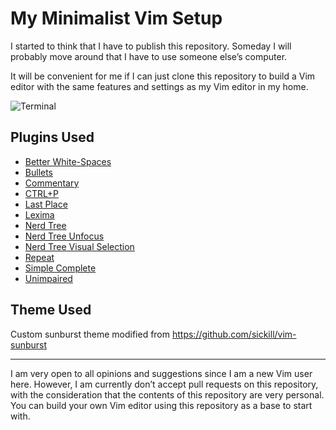 My Minimalist Vim Setup
=======================

I started to think that I have to publish this repository. Someday I will probably move around that I have to use someone else&rsquo;s computer.

It will be convenient for me if I can just clone this repository to build a Vim editor with the same features and settings as my Vim editor in my home.

![Terminal](https://user-images.githubusercontent.com/1669261/103908561-2e7d1d00-5135-11eb-9a9f-e72b545fe66e.png)

Plugins Used
------------

 - [Better White-Spaces](https://github.com/ntpeters/vim-better-whitespace)
 - [Bullets](https://github.com/dkarter/bullets.vim)
 - [Commentary](https://github.com/tpope/vim-commentary)
 - [CTRL+P](https://github.com/ctrlpvim/ctrlp.vim)
 - [Last Place](https://github.com/farmergreg/vim-lastplace)
 - [Lexima](https://github.com/cohama/lexima.vim)
 - [Nerd Tree](https://github.com/preservim/nerdtree)
 - [Nerd Tree Unfocus](https://github.com/baopham/vim-nerdtree-unfocus)
 - [Nerd Tree Visual Selection](https://github.com/PhilRunninger/nerdtree-visual-selection)
 - [Repeat](https://github.com/tpope/vim-repeat)
 - [Simple Complete](https://github.com/maxboisvert/vim-simple-complete)
 - [Unimpaired](https://github.com/tpope/vim-unimpaired)

Theme Used
----------

Custom sunburst theme modified from <https://github.com/sickill/vim-sunburst>

---

I am very open to all opinions and suggestions since I am a new Vim user here. However, I am currently don&rsquo;t accept pull requests on this repository, with the consideration that the contents of this repository are very personal. You can build your own Vim editor using this repository as a base to start with.
